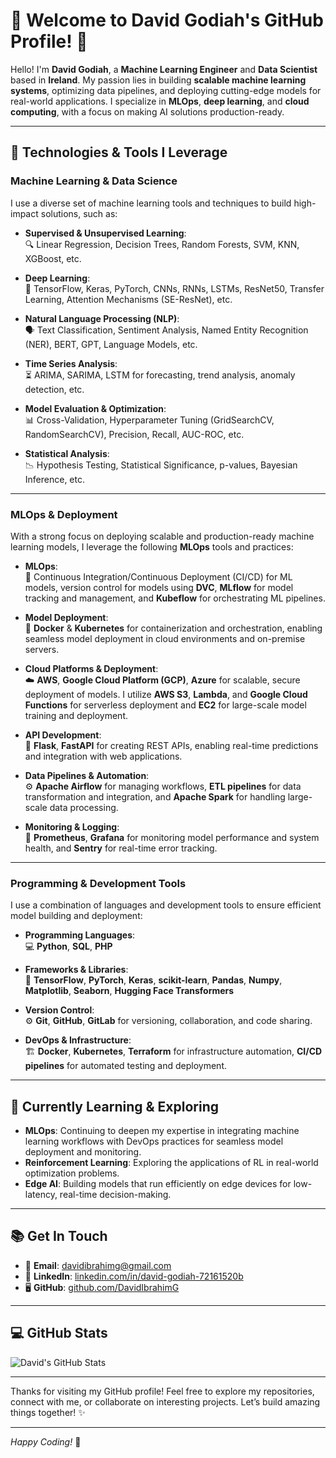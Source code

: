 # 👋 Welcome to David Godiah's GitHub Profile! 🌟

Hello! I'm **David Godiah**, a **Machine Learning Engineer** and **Data Scientist** based in **Ireland**. My passion lies in building **scalable machine learning systems**, optimizing data pipelines, and deploying cutting-edge models for real-world applications. I specialize in **MLOps**, **deep learning**, and **cloud computing**, with a focus on making AI solutions production-ready.

---

## 🚀 Technologies & Tools I Leverage

### **Machine Learning & Data Science**

I use a diverse set of machine learning tools and techniques to build high-impact solutions, such as:

- **Supervised & Unsupervised Learning**:  
  🔍 Linear Regression, Decision Trees, Random Forests, SVM, KNN, XGBoost, etc.

- **Deep Learning**:  
  🧠 TensorFlow, Keras, PyTorch, CNNs, RNNs, LSTMs, ResNet50, Transfer Learning, Attention Mechanisms (SE-ResNet), etc.

- **Natural Language Processing (NLP)**:  
  🗣️ Text Classification, Sentiment Analysis, Named Entity Recognition (NER), BERT, GPT, Language Models, etc.

- **Time Series Analysis**:  
  ⏳ ARIMA, SARIMA, LSTM for forecasting, trend analysis, anomaly detection, etc.

- **Model Evaluation & Optimization**:  
  📊 Cross-Validation, Hyperparameter Tuning (GridSearchCV, RandomSearchCV), Precision, Recall, AUC-ROC, etc.

- **Statistical Analysis**:  
  📉 Hypothesis Testing, Statistical Significance, p-values, Bayesian Inference, etc.

---

### **MLOps & Deployment**

With a strong focus on deploying scalable and production-ready machine learning models, I leverage the following **MLOps** tools and practices:

- **MLOps**:  
  🔄 Continuous Integration/Continuous Deployment (CI/CD) for ML models, version control for models using **DVC**, **MLflow** for model tracking and management, and **Kubeflow** for orchestrating ML pipelines.

- **Model Deployment**:  
  🚀 **Docker** & **Kubernetes** for containerization and orchestration, enabling seamless model deployment in cloud environments and on-premise servers.

- **Cloud Platforms & Deployment**:  
  ☁️ **AWS**, **Google Cloud Platform (GCP)**, **Azure** for scalable, secure deployment of models. I utilize **AWS S3**, **Lambda**, and **Google Cloud Functions** for serverless deployment and **EC2** for large-scale model training and deployment.

- **API Development**:  
  🔧 **Flask**, **FastAPI** for creating REST APIs, enabling real-time predictions and integration with web applications.

- **Data Pipelines & Automation**:  
  ⚙️ **Apache Airflow** for managing workflows, **ETL pipelines** for data transformation and integration, and **Apache Spark** for handling large-scale data processing.

- **Monitoring & Logging**:  
  🧰 **Prometheus**, **Grafana** for monitoring model performance and system health, and **Sentry** for real-time error tracking.

---

### **Programming & Development Tools**

I use a combination of languages and development tools to ensure efficient model building and deployment:

- **Programming Languages**:  
  💻 **Python**, **SQL**, **PHP**

- **Frameworks & Libraries**:  
  🔧 **TensorFlow**, **PyTorch**, **Keras**, **scikit-learn**, **Pandas**, **Numpy**, **Matplotlib**, **Seaborn**, **Hugging Face Transformers**

- **Version Control**:  
  ⚙️ **Git**, **GitHub**, **GitLab** for versioning, collaboration, and code sharing.

- **DevOps & Infrastructure**:  
  🏗️ **Docker**, **Kubernetes**, **Terraform** for infrastructure automation, **CI/CD pipelines** for automated testing and deployment.

---

## 🌱 Currently Learning & Exploring

- **MLOps**: Continuing to deepen my expertise in integrating machine learning workflows with DevOps practices for seamless model deployment and monitoring.
- **Reinforcement Learning**: Exploring the applications of RL in real-world optimization problems.
- **Edge AI**: Building models that run efficiently on edge devices for low-latency, real-time decision-making.

---

## 📚 Get In Touch

- 📧 **Email**: [davidibrahimg@gmail.com](mailto:davidibrahimg@gmail.com)
- 💼 **LinkedIn**: [linkedin.com/in/david-godiah-72161520b](http://linkedin.com/in/david-godiah-72161520b)
- 🖥️ **GitHub**: [github.com/DavidIbrahimG](https://github.com/DavidIbrahimG)

---

## 💻 GitHub Stats

![David's GitHub Stats](https://github-readme-stats.vercel.app/api?username=DavidIbrahimG&show_icons=true&theme=radical)

---

Thanks for visiting my GitHub profile! Feel free to explore my repositories, connect with me, or collaborate on interesting projects. Let’s build amazing things together! ✨

---

*Happy Coding!* 🎉
